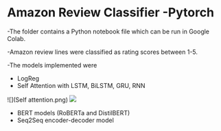 # Amazon Review Classifier -Pytorch

-The folder contains a Python notebook file which can be run in Google Colab.

-Amazon review lines were classified as rating scores between 1-5.

-The models implemented were
  - LogReg
  - Self Attention with LSTM, BiLSTM, GRU, RNN
  
  
  ![](Self attention.png)
  ![](7.6.1.png)
  
  
  - BERT models (RoBERTa and DistilBERT)
  - Seq2Seq encoder-decoder model
  

  
  
